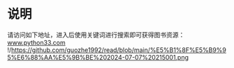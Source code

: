 # 说明
请访问如下地址，进入后使用关键词进行搜索即可获得图书资源：www.python33.com
!/https://github.com/guozhe1992/read/blob/main/%E5%B1%8F%E5%B9%95%E6%88%AA%E5%9B%BE%202024-07-07%20215001.png
